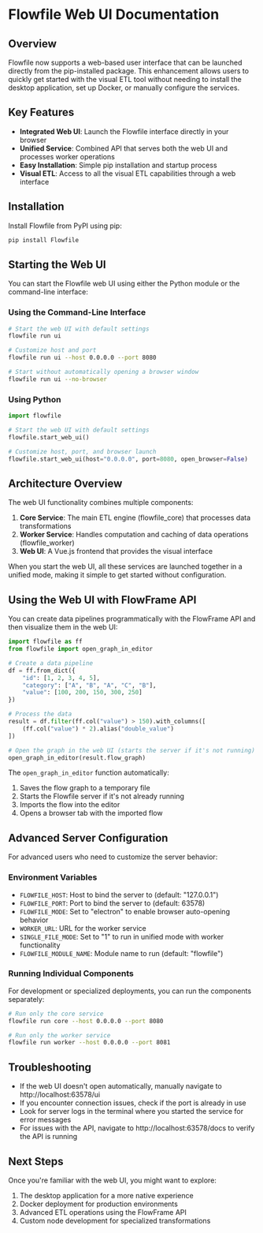# Flowfile Web UI Documentation

## Overview

Flowfile now supports a web-based user interface that can be launched directly from the pip-installed package. This enhancement allows users to quickly get started with the visual ETL tool without needing to install the desktop application, set up Docker, or manually configure the services.

## Key Features

- **Integrated Web UI**: Launch the Flowfile interface directly in your browser
- **Unified Service**: Combined API that serves both the web UI and processes worker operations
- **Easy Installation**: Simple pip installation and startup process
- **Visual ETL**: Access to all the visual ETL capabilities through a web interface

## Installation

Install Flowfile from PyPI using pip:

```bash
pip install Flowfile
```

## Starting the Web UI

You can start the Flowfile web UI using either the Python module or the command-line interface:

### Using the Command-Line Interface

```bash
# Start the web UI with default settings
flowfile run ui

# Customize host and port
flowfile run ui --host 0.0.0.0 --port 8080

# Start without automatically opening a browser window
flowfile run ui --no-browser
```

### Using Python

```python
import flowfile

# Start the web UI with default settings
flowfile.start_web_ui()

# Customize host, port, and browser launch
flowfile.start_web_ui(host="0.0.0.0", port=8080, open_browser=False)
```

## Architecture Overview

The web UI functionality combines multiple components:

1. **Core Service**: The main ETL engine (flowfile_core) that processes data transformations
2. **Worker Service**: Handles computation and caching of data operations (flowfile_worker)
3. **Web UI**: A Vue.js frontend that provides the visual interface

When you start the web UI, all these services are launched together in a unified mode, making it simple to get started without configuration.

## Using the Web UI with FlowFrame API

You can create data pipelines programmatically with the FlowFrame API and then visualize them in the web UI:

```python
import flowfile as ff
from flowfile import open_graph_in_editor

# Create a data pipeline
df = ff.from_dict({
    "id": [1, 2, 3, 4, 5],
    "category": ["A", "B", "A", "C", "B"],
    "value": [100, 200, 150, 300, 250]
})

# Process the data
result = df.filter(ff.col("value") > 150).with_columns([
    (ff.col("value") * 2).alias("double_value")
])

# Open the graph in the web UI (starts the server if it's not running)
open_graph_in_editor(result.flow_graph)
```

The `open_graph_in_editor` function automatically:
1. Saves the flow graph to a temporary file
2. Starts the Flowfile server if it's not already running
3. Imports the flow into the editor
4. Opens a browser tab with the imported flow

## Advanced Server Configuration

For advanced users who need to customize the server behavior:

### Environment Variables

- `FLOWFILE_HOST`: Host to bind the server to (default: "127.0.0.1")
- `FLOWFILE_PORT`: Port to bind the server to (default: 63578)
- `FLOWFILE_MODE`: Set to "electron" to enable browser auto-opening behavior
- `WORKER_URL`: URL for the worker service
- `SINGLE_FILE_MODE`: Set to "1" to run in unified mode with worker functionality
- `FLOWFILE_MODULE_NAME`: Module name to run (default: "flowfile")

### Running Individual Components

For development or specialized deployments, you can run the components separately:

```bash
# Run only the core service
flowfile run core --host 0.0.0.0 --port 8080

# Run only the worker service
flowfile run worker --host 0.0.0.0 --port 8081
```

## Troubleshooting

- If the web UI doesn't open automatically, manually navigate to http://localhost:63578/ui
- If you encounter connection issues, check if the port is already in use
- Look for server logs in the terminal where you started the service for error messages
- For issues with the API, navigate to http://localhost:63578/docs to verify the API is running

## Next Steps

Once you're familiar with the web UI, you might want to explore:

1. The desktop application for a more native experience
2. Docker deployment for production environments
3. Advanced ETL operations using the FlowFrame API
4. Custom node development for specialized transformations
